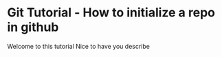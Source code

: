 # Git Tutorial - How to initialize a repo in github
Welcome to this tutorial
Nice to have you
describe
